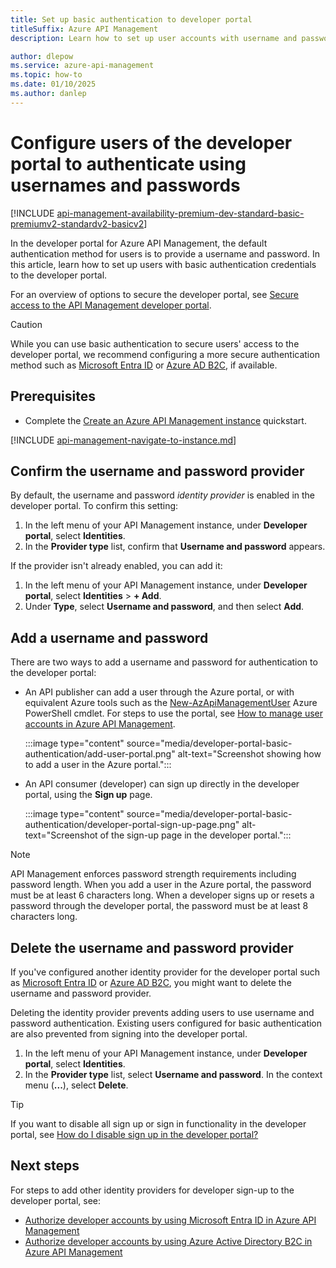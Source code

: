 ```yaml
---
title: Set up basic authentication to developer portal
titleSuffix: Azure API Management
description: Learn how to set up user accounts with username and password authentication to the developer portal in Azure API Management.

author: dlepow
ms.service: azure-api-management
ms.topic: how-to
ms.date: 01/10/2025
ms.author: danlep
---
```


# Configure users of the developer portal to authenticate using usernames and passwords 

[!INCLUDE [api-management-availability-premium-dev-standard-basic-premiumv2-standardv2-basicv2](../../includes/api-management-availability-premium-dev-standard-basic-premiumv2-standardv2-basicv2.md)]

In the developer portal for Azure API Management, the default authentication method for users is to provide a username and password. In this article, learn how to set up users with basic authentication credentials to the developer portal.

For an overview of options to secure the developer portal, see [Secure access to the API Management developer portal](secure-developer-portal-access.md). 

> [!CAUTION]
> While you can use basic authentication to secure users' access to the developer portal, we recommend configuring a more secure authentication method such as [Microsoft Entra ID](api-management-howto-aad.md) or [Azure AD B2C](api-management-howto-aad-b2c.md), if available. 

## Prerequisites

- Complete the [Create an Azure API Management instance](get-started-create-service-instance.md) quickstart.

[!INCLUDE [api-management-navigate-to-instance.md](../../includes/api-management-navigate-to-instance.md)]


## Confirm the username and password provider

By default, the username and password *identity provider* is enabled in the developer portal. To confirm this setting:

1. In the left menu of your API Management instance, under **Developer portal**, select **Identities**.
1. In the **Provider type** list, confirm that **Username and password** appears.

If the provider isn't already enabled, you can add it:

1. In the left menu of your API Management instance, under **Developer portal**, select **Identities** > **+ Add**.
1. Under **Type**, select **Username and password**, and then select **Add**.

## Add a username and password

There are two ways to add a username and password for authentication to the developer portal:

* An API publisher can add a user through the Azure portal, or with equivalent Azure tools such as the [New-AzApiManagementUser](/powershell/module/az.apimanagement/new-azapimanagementuser) Azure PowerShell cmdlet. For steps to use the portal, see [How to manage user accounts in Azure API Management](api-management-howto-create-or-invite-developers.md).

    :::image type="content" source="media/developer-portal-basic-authentication/add-user-portal.png" alt-text="Screenshot showing how to add a user in the Azure portal.":::    

* An API consumer (developer) can sign up directly in the developer portal, using the **Sign up** page.

    :::image type="content" source="media/developer-portal-basic-authentication/developer-portal-sign-up-page.png" alt-text="Screenshot of the sign-up page in the developer portal.":::

> [!NOTE]
> API Management enforces password strength requirements including password length. When you add a user in the Azure portal, the password must be at least 6 characters long. When a developer signs up or resets a password through the developer portal, the password must be at least 8 characters long.

## Delete the username and password provider

If you've configured another identity provider for the developer portal such as [Microsoft Entra ID](api-management-howto-aad.md) or [Azure AD B2C](api-management-howto-aad-b2c.md), you might want to delete the username and password provider. 

Deleting the identity provider prevents adding users to use username and password authentication. Existing users configured for basic authentication are also prevented from signing into the developer portal.

1. In the left menu of your API Management instance, under **Developer portal**, select **Identities**.
1. In the **Provider type** list, select **Username and password**. In the context menu (**...**), select **Delete**.

> [!TIP]
> If you want to disable all sign up or sign in functionality in the developer portal, see [How do I disable sign up in the developer portal?](developer-portal-faq.md#how-do-i-disable-sign-up-in-the-developer-portal)


## Next steps

For steps to add other identity providers for developer sign-up to the developer portal, see:

- [Authorize developer accounts by using Microsoft Entra ID in Azure API Management](api-management-howto-aad.md)
- [Authorize developer accounts by using Azure Active Directory B2C in Azure API Management](api-management-howto-aad-b2c.md)
